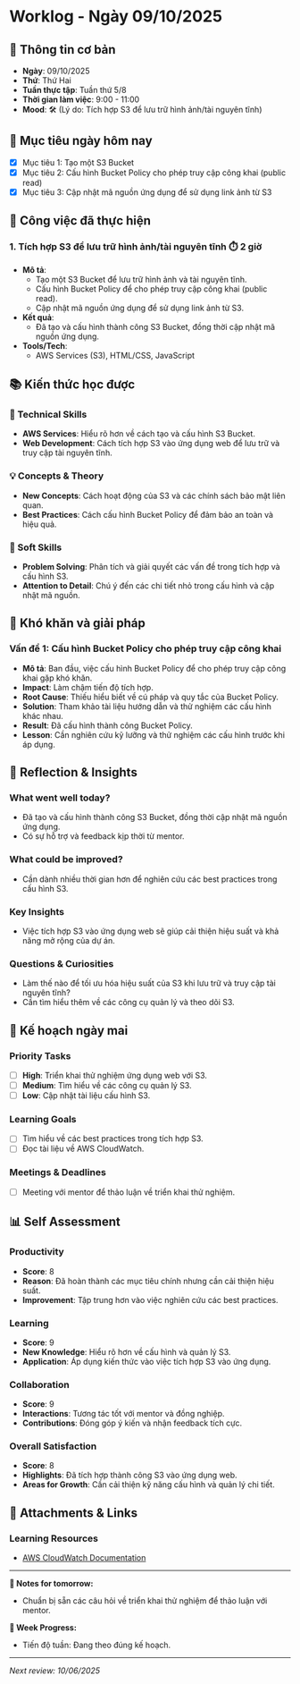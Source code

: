 # Worklog - Ngày 09/10/2025

## 📅 Thông tin cơ bản
- **Ngày**: 09/10/2025
- **Thứ**: Thứ Hai
- **Tuần thực tập**: Tuần thứ 5/8
- **Thời gian làm việc**: 9:00 - 11:00
- **Mood**: 🛠️ (Lý do: Tích hợp S3 để lưu trữ hình ảnh/tài nguyên tĩnh)

## 🎯 Mục tiêu ngày hôm nay
- [x] Mục tiêu 1: Tạo một S3 Bucket
- [x] Mục tiêu 2: Cấu hình Bucket Policy cho phép truy cập công khai (public read)
- [x] Mục tiêu 3: Cập nhật mã nguồn ứng dụng để sử dụng link ảnh từ S3

## 💼 Công việc đã thực hiện

### 1. Tích hợp S3 để lưu trữ hình ảnh/tài nguyên tĩnh ⏱️ 2 giờ
- **Mô tả**: 
  - Tạo một S3 Bucket để lưu trữ hình ảnh và tài nguyên tĩnh.
  - Cấu hình Bucket Policy để cho phép truy cập công khai (public read).
  - Cập nhật mã nguồn ứng dụng để sử dụng link ảnh từ S3.
- **Kết quả**: 
  - Đã tạo và cấu hình thành công S3 Bucket, đồng thời cập nhật mã nguồn ứng dụng.
- **Tools/Tech**: 
  - AWS Services (S3), HTML/CSS, JavaScript

## 📚 Kiến thức học được

### 🔧 Technical Skills
- **AWS Services**: Hiểu rõ hơn về cách tạo và cấu hình S3 Bucket.
- **Web Development**: Cách tích hợp S3 vào ứng dụng web để lưu trữ và truy cập tài nguyên tĩnh.

### 💡 Concepts & Theory
- **New Concepts**: Cách hoạt động của S3 và các chính sách bảo mật liên quan.
- **Best Practices**: Cách cấu hình Bucket Policy để đảm bảo an toàn và hiệu quả.

### 🤝 Soft Skills
- **Problem Solving**: Phân tích và giải quyết các vấn đề trong tích hợp và cấu hình S3.
- **Attention to Detail**: Chú ý đến các chi tiết nhỏ trong cấu hình và cập nhật mã nguồn.

## 🚧 Khó khăn và giải pháp

### Vấn đề 1: Cấu hình Bucket Policy cho phép truy cập công khai
- **Mô tả**: Ban đầu, việc cấu hình Bucket Policy để cho phép truy cập công khai gặp khó khăn.
- **Impact**: Làm chậm tiến độ tích hợp.
- **Root Cause**: Thiếu hiểu biết về cú pháp và quy tắc của Bucket Policy.
- **Solution**: Tham khảo tài liệu hướng dẫn và thử nghiệm các cấu hình khác nhau.
- **Result**: Đã cấu hình thành công Bucket Policy.
- **Lesson**: Cần nghiên cứu kỹ lưỡng và thử nghiệm các cấu hình trước khi áp dụng.

## 🤔 Reflection & Insights

### What went well today?
- Đã tạo và cấu hình thành công S3 Bucket, đồng thời cập nhật mã nguồn ứng dụng.
- Có sự hỗ trợ và feedback kịp thời từ mentor.

### What could be improved?
- Cần dành nhiều thời gian hơn để nghiên cứu các best practices trong cấu hình S3.

### Key Insights
- Việc tích hợp S3 vào ứng dụng web sẽ giúp cải thiện hiệu suất và khả năng mở rộng của dự án.

### Questions & Curiosities
- Làm thế nào để tối ưu hóa hiệu suất của S3 khi lưu trữ và truy cập tài nguyên tĩnh?
- Cần tìm hiểu thêm về các công cụ quản lý và theo dõi S3.

## 📅 Kế hoạch ngày mai

### Priority Tasks
- [ ] **High**: Triển khai thử nghiệm ứng dụng web với S3.
- [ ] **Medium**: Tìm hiểu về các công cụ quản lý S3.
- [ ] **Low**: Cập nhật tài liệu cấu hình S3.

### Learning Goals
- [ ] Tìm hiểu về các best practices trong tích hợp S3.
- [ ] Đọc tài liệu về AWS CloudWatch.

### Meetings & Deadlines
- [ ] Meeting với mentor để thảo luận về triển khai thử nghiệm.

## 📊 Self Assessment

### Productivity
- **Score**: 8
- **Reason**: Đã hoàn thành các mục tiêu chính nhưng cần cải thiện hiệu suất.
- **Improvement**: Tập trung hơn vào việc nghiên cứu các best practices.

### Learning
- **Score**: 9
- **New Knowledge**: Hiểu rõ hơn về cấu hình và quản lý S3.
- **Application**: Áp dụng kiến thức vào việc tích hợp S3 vào ứng dụng.

### Collaboration
- **Score**: 9
- **Interactions**: Tương tác tốt với mentor và đồng nghiệp.
- **Contributions**: Đóng góp ý kiến và nhận feedback tích cực.

### Overall Satisfaction
- **Score**: 8
- **Highlights**: Đã tích hợp thành công S3 vào ứng dụng web.
- **Areas for Growth**: Cần cải thiện kỹ năng cấu hình và quản lý chi tiết.

## 📎 Attachments & Links


### Learning Resources
- [AWS CloudWatch Documentation](https://aws.amazon.com/cloudwatch/)

---

**📝 Notes for tomorrow:**
- Chuẩn bị sẵn các câu hỏi về triển khai thử nghiệm để thảo luận với mentor.

**🎯 Week Progress:**
- Tiến độ tuần: Đang theo đúng kế hoạch.

---
*Next review: 10/06/2025*

